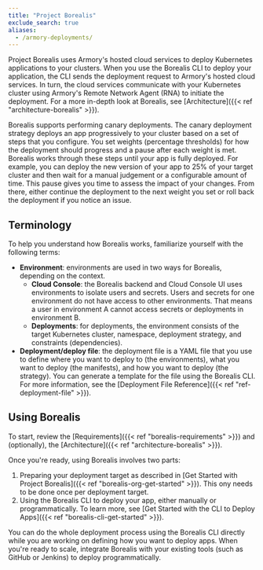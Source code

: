 ```yaml
---
title: "Project Borealis"
exclude_search: true
aliases:
  - /armory-deployments/
---
```


Project Borealis uses Armory's hosted cloud services to deploy Kubernetes applications to your clusters. When you use the Borealis CLI to deploy your application, the CLI sends the deployment request to Armory's hosted cloud services. In turn, the cloud services communicate with your Kubernetes cluster using Armory's Remote Network Agent (RNA) to initiate the deployment. For a more in-depth look at Borealis, see [Architecture]({{< ref "architecture-borealis" >}}).

Borealis supports performing canary deployments. The canary deployment strategy deploys an app progressively to your cluster based on a set of steps that you configure. You set weights (percentage thresholds) for how the deployment should progress and a pause after each weight is met. Borealis works through these steps until your app is fully deployed. For example, you can deploy the new version of your app to 25% of your target cluster and then wait for a manual judgement or a configurable amount of time. This pause gives you time to assess the impact of your changes. From there, either continue the deployment to the next weight you set or roll back the deployment if you notice an issue.

## Terminology

To help you understand how Borealis works, familiarize yourself with the following terms:

- **Environment**: environments are used in two ways for Borealis, depending on the context.
  - **Cloud Console**: the Borealis backend and Cloud Console UI uses environments to isolate users and secrets. Users and secrets for one environment do not have access to other environments. That means a user in environment A cannot access secrets or deployments in environment B.
  - **Deployments**: for deployments, the environment consists of the  target Kubernetes cluster, namespace, deployment strategy, and constraints (dependencies).
- **Deployment/deploy file**: the deployment file is a YAML file that you use to define where you want to deploy to (the environments), what  you want to deploy (the manifests), and how you want to deploy (the strategy). You can generate a template for the file using the Borealis CLI. For more information, see the [Deployment File Reference]({{< ref "ref-deployment-file" >}}).

## Using Borealis

To start, review the [Requirements]({{< ref "borealis-requirements" >}}) and (optionally), the [Architecture]({{< ref "architecture-borealis" >}}).

Once you're ready, using Borealis involves two parts:

1. Preparing your deployment target as described in [Get Started with Project Borealis]({{< ref "borealis-org-get-started" >}}). This ony needs to be done once per deployment target.
2. Using the Borealis CLI to deploy your app, either manually or programmatically. To learn more, see [Get Started with the CLI to Deploy Apps]({{< ref "borealis-cli-get-started" >}}).

You can do the whole deployment process using the Borealis CLI directly while you are working on defining how you want to deploy apps. When you're ready to scale, integrate Borealis with your existing tools (such as GitHub or Jenkins) to deploy programmatically.

